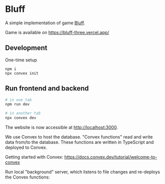 # Bluff

A simple implementation of game [Bluff](https://docs.google.com/presentation/d/10UGca0ijlXIk6Z8Rq39Llxjc96VLkaiQPICAeDnsSbc/edit#slide=id.p).

Game is available on https://bluff-three.vercel.app/

## Development

One-time setup

```
npm i
npx convex init
```

## Run frontend and backend

```bash
# in one tab
npm run dev
```

```bash
# in another tab
npx convex dev
```

The website is now accessible at [http://localhost:3000](http://localhost:3000).

We use Convex to host the database. "Convex functions" read and write data from/to the database. These functions are written in TypeScript and deployed to Convex.

Getting started with Convex: https://docs.convex.dev/tutorial/welcome-to-convex

Run local "background" server, which listens to file changes and re-deploys the Convex functions:
